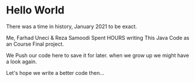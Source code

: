 # Hello World

There was a time in history, January 2021 to be exact.

Me, Farhad Uneci & Reza Samoodi Spent HOURS writing This Java Code as an
Course Final project. 

We Push our code here to save it for later. when we grow up
we might have a look again.

Let's hope we write a better code then...